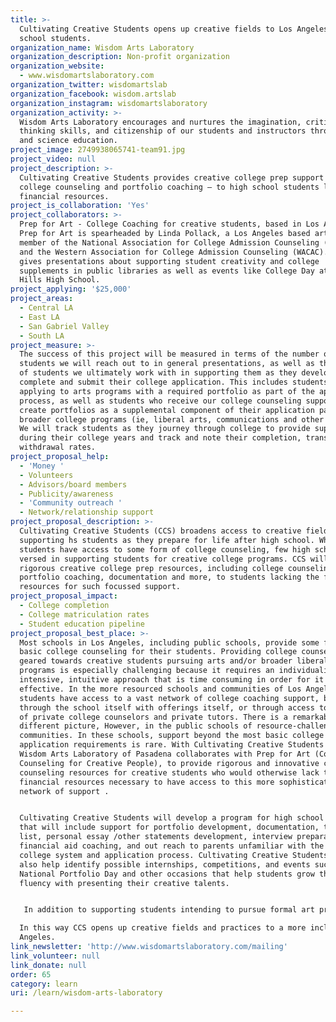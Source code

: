 ```yaml
---
title: >-
  Cultivating Creative Students opens up creative fields to Los Angeles high
  school students.
organization_name: Wisdom Arts Laboratory
organization_description: Non-profit organization
organization_website:
  - www.wisdomartslaboratory.com
organization_twitter: wisdomartslab
organization_facebook: wisdom.artslab
organization_instagram: wisdomartslaboratory
organization_activity: >-
  Wisdom Arts Laboratory encourages and nurtures the imagination, critical
  thinking skills, and citizenship of our students and instructors through art
  and science education.
project_image: 2749938065741-team91.jpg
project_video: null
project_description: >-
  Cultivating Creative Students provides creative college prep support — 
  college counseling and portfolio coaching — to high school students lacking
  financial resources.
project_is_collaboration: 'Yes'
project_collaborators: >-
  Prep for Art - College Coaching for creative students, based in Los Angeles.
  Prep for Art is spearheaded by Linda Pollack, a Los Angeles based artist and
  member of the National Association for College Admission Counseling (NACAC)
  and the Western Association for College Admission Counseling (WACAC). Linda
  gives presentations about supporting student creativity and college
  supplements in public libraries as well as events like College Day at Beverly
  Hills High School.
project_applying: '$25,000'
project_areas:
  - Central LA
  - East LA
  - San Gabriel Valley
  - South LA
project_measure: >-
  The success of this project will be measured in terms of the number of 
  students we will reach out to in general presentations, as well as the number
  of students we ultimately work with in supporting them as they develop,
  complete and submit their college application. This includes students who are
  applying to arts programs with a required portfolio as part of the application
  process, as well as students who receive our college counseling support and
  create portfolios as a supplemental component of their application package to
  broader college programs (ie, liberal arts, communications and other majors).
  We will track students as they journey through college to provide support
  during their college years and track and note their completion, transfer and
  withdrawal rates.
project_proposal_help:
  - 'Money '
  - Volunteers
  - Advisors/board members
  - Publicity/awareness
  - 'Community outreach '
  - Network/relationship support
project_proposal_description: >-
  Cultivating Creative Students (CCS) broadens access to creative fields by
  supporting hs students as they prepare for life after high school. While most
  students have access to some form of college counseling, few high schools are
  versed in supporting students for creative college programs. CCS will provide
  rigorous creative college prep resources, including college counseling,
  portfolio coaching, documentation and more, to students lacking the financial
  resources for such focussed support.
project_proposal_impact:
  - College completion
  - College matriculation rates
  - Student education pipeline
project_proposal_best_place: >-
  Most schools in Los Angeles, including public schools, provide some form of
  basic college counseling for their students. Providing college counseling
  geared towards creative students pursuing arts and/or broader liberal arts
  programs is especially challenging because it requires an individualized,
  intensive, intuitive approach that is time consuming in order for it to be
  effective. In the more resourced schools and communities of Los Angeles, many
  students have access to a vast network of college coaching support, be it
  through the school itself with offerings itself, or through access to a number
  of private college counselors and private tutors. There is a remarkably
  different picture, However, in the public schools of resource-challenged
  communities. In these schools, support beyond the most basic college
  application requirements is rare. With Cultivating Creative Students (CCS),
  Wisdom Arts Laboratory of Pasadena collaborates with Prep for Art (College
  Counseling for Creative People), to provide rigorous and innovative college
  counseling resources for creative students who would otherwise lack the
  financial resources necessary to have access to this more sophisticated
  network of support .


  Cultivating Creative Students will develop a program for high school students
  that will include support for portfolio development, documentation, the school
  list, personal essay /other statements development, interview preparation,
  financial aid coaching, and out reach to parents unfamiliar with the US
  college system and application process. Cultivating Creative Students could
  also help identify possible internships, competitions, and events such as
  National Portfolio Day and other occasions that help students grow their
  fluency with presenting their creative talents.


   In addition to supporting students intending to pursue formal art programs, Cultivating Creative Students will also support students who want to pursue broader liberal arts programs, through developing a supplemental portfolio that can showcase and platform endeavors in broader cultural production, such as students who are involved in advocacy work, newspaper work, self initiated projects, students who have created an innovation on solving a problem. There is no limit to where creativity is found!

  In this way CCS opens up creative fields and practices to a more inclusive Los
  Angeles.
link_newsletter: 'http://www.wisdomartslaboratory.com/mailing'
link_volunteer: null
link_donate: null
order: 65
category: learn
uri: /learn/wisdom-arts-laboratory

---
```

